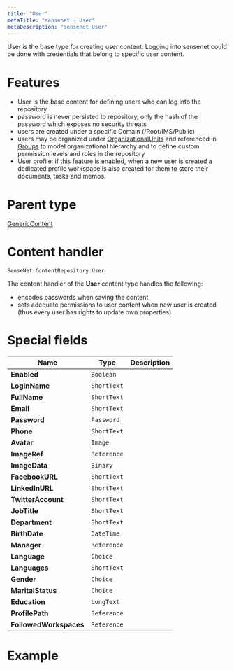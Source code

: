 ```yaml
---
title: "User"
metaTitle: "sensenet - User"
metaDescription: "sensenet User"
---
```


User is the base type for creating user content. Logging into sensenet could be done with credentials that belong to specific user content.

# Features

- User is the base content for defining users who can log into the repository
- password is never persisted to repository, only the hash of the password which exposes no security threats
- users are created under a specific Domain (/Root/IMS/Public)
- users may be organized under [OrganizationalUnits](/concepts/content-types/05-organizational-unit) and referenced in [Groups](/concepts/content-types/04-group) to model organizational hierarchy and to define custom permission levels and roles in the repository
- User profile: if this feature is enabled, when a new user is created a dedicated profile workspace is also created for them to store their documents, tasks and memos.

# Parent type

[GenericContent](/concepts/content-types/01-generic-content)

# Content handler

`SenseNet.ContentRepository.User`

The content handler of the **User** content type handles the following:

- encodes passwords when saving the content
- sets adequate permissions to user content when new user is created (thus every user has rights to update own properties)

# Special fields

| Name | Type |Description|
|------|------|-----------|
|**Enabled**|`Boolean`||
|**LoginName**|`ShortText`||
|**FullName**|`ShortText`||
|**Email**|`ShortText`||
|**Password**|`Password`||
|**Phone**|`ShortText`||
|**Avatar**|`Image`||
|**ImageRef**|`Reference`||
|**ImageData**|`Binary`||
|**FacebookURL**|`ShortText`||
|**LinkedInURL**|`ShortText`||
|**TwitterAccount**|`ShortText`||
|**JobTitle**|`ShortText`||
|**Department**|`ShortText`||
|**BirthDate**|`DateTime`||
|**Manager**|`Reference`||
|**Language**|`Choice`||
|**Languages**|`ShortText`||
|**Gender**|`Choice`||
|**MaritalStatus**|`Choice`||
|**Education**|`LongText`||
|**ProfilePath**|`Reference`||
|**FollowedWorkspaces**|`Reference`||

# Example

